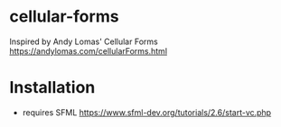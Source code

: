 # cellular-forms
Inspired by Andy Lomas' Cellular Forms 
https://andylomas.com/cellularForms.html

# Installation

- requires SFML https://www.sfml-dev.org/tutorials/2.6/start-vc.php
